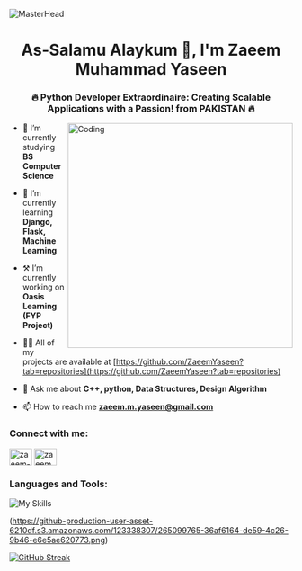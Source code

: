 ![MasterHead](https://user-images.githubusercontent.com/10498744/210012254-234538ff-d198-48aa-8964-37e6fd45d227.gif)
<h1 align="center">As-Salamu Alaykum 👋, I'm Zaeem Muhammad Yaseen</h1>
<h3 align="center">🔥 Python Developer Extraordinaire: Creating Scalable Applications with a Passion! from PAKISTAN 🔥</h3>

<img align="right" alt="Coding" width="400" src="https://camo.githubusercontent.com/5ddf73ad3a205111cf8c686f687fc216c2946a75005718c8da5b837ad9de78c9/68747470733a2f2f7468756d62732e6766796361742e636f6d2f4576696c4e657874446576696c666973682d736d616c6c2e676966">

- 🏫 I’m currently studying **BS Computer Science**

- 🌱 I’m currently learning **Django, Flask, Machine Learning**

- ⚒️ I’m currently working on **Oasis Learning (FYP Project)**

- 👨‍💻 All of my projects are available at [https://github.com/ZaeemYaseen?tab=repositories](https://github.com/ZaeemYaseen?tab=repositories)

- 💬 Ask me about **C++, python, Data Structures, Design Algorithm**

- 📫 How to reach me **zaeem.m.yaseen@gmail.com**

<h3 align="left">Connect with me:</h3>
<p align="left">
<a href="https://linkedin.com/in/zaeem-muhammad-yaseen-23211a229" target="blank"><img align="center" src="https://raw.githubusercontent.com/rahuldkjain/github-profile-readme-generator/master/src/images/icons/Social/linked-in-alt.svg" alt="zaeem-muhammad-yaseen-23211a229" height="30" width="40" /></a>
<a href="https://www.leetcode.com/zaeem_muhammad_yaseen" target="blank"><img align="center" src="https://raw.githubusercontent.com/rahuldkjain/github-profile-readme-generator/master/src/images/icons/Social/leet-code.svg" alt="zaeem_muhammad_yaseen" height="30" width="40" /></a>
</p>

<h3 align="left">Languages and Tools:</h3>

  ![My Skills](https://skillicons.dev/icons?i=python,cpp,vscode,html,css,js,nodejs,express,jquery,postman,django,mysql,idea,docker,figma,xd,git,github,latex&perline=18)

(https://github-production-user-asset-6210df.s3.amazonaws.com/123338307/265099765-36af6164-de59-4c26-9b46-e6e5ae620773.png)

[![GitHub Streak](https://streak-stats.demolab.com?user=zaeemyaseen&theme=dark&hide_border=true&card_width=990)](https://git.io/streak-stats)
